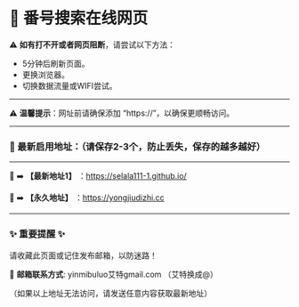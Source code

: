 # 💙 番号搜索在线网页<br>

⚠ **如有打不开或者网页阻断**，请尝试以下方法：<br>
- 5分钟后刷新页面。<br>
- 更换浏览器。<br>
- 切换数据流量或WIFI尝试。<br>

---

⚠ **温馨提示**：网址前请确保添加 “https://”，以确保更顺畅访问。<br>

---

### 📌 最新启用地址：（请保存2-3个，防止丢失，保存的越多越好）<br>

---

💖 ➡️ **【最新地址1】** ：https://selala111-1.github.io/<br>

💖 ➡️ **【永久地址】** ：https://yongjiudizhi.cc<br>

---

### ✨ **重要提醒** ✨<br>
请收藏此页面或记住发布邮箱，以防迷路！<br>

📧 **邮箱联系方式**: yinmibuluo艾特gmail.com （艾特换成@）<br>

（如果以上地址无法访问，请发送任意内容获取最新地址）<br>
